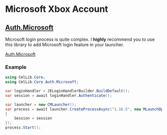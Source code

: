 # Microsoft Xbox Account

## [Auth.Microsoft](../../auth.microsoft/cmllib.core.auth.microsoft/ "mention")

Microsoft login process is quite complex. I **highly** recommend you to use this library to add Microsoft login feature in your launcher.

[Auth.Microsoft](../../auth.microsoft/cmllib.core.auth.microsoft/ "mention")

### **Example**

```csharp
using CmlLib.Core;
using CmlLib.Core.Auth.Microsoft;

var loginHandler = JELoginHandlerBuilder.BuildDefault();
var session = await loginHandler.Authenticate();

var launcher = new CMLauncher();
var process = await launcher.CreateProcessAsync("1.16.5", new MLaunchOption()
{
    Session = session
});
process.Start();
```
